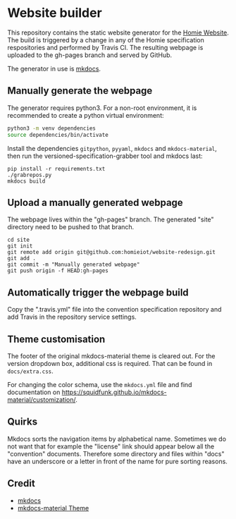# Website builder

This repository contains the static website generator for the [Homie Website](https://homieiot.github.io).
The build is triggered by a change in any of the Homie specification respositories
and performed by Travis CI. The resulting webpage is uploaded to the gh-pages
branch and served by GitHub.

The generator in use is [mkdocs](https://www.mkdocs.org/).

## Manually generate the webpage
The generator requires python3. For a non-root environment,
it is recommended to create a python virtual environment:

```sh
python3 -m venv dependencies
source dependencies/bin/activate
```

Install the dependencies `gitpython`, `pyyaml`, `mkdocs` and `mkdocs-material`,
then run the versioned-specification-grabber tool and
mkdocs last:

```
pip install -r requirements.txt
./grabrepos.py
mkdocs build
```

## Upload a manually generated webpage

The webpage lives within the "gh-pages" branch. The generated "site" directory
need to be pushed to that branch.

```
cd site
git init
git remote add origin git@github.com:homieiot/website-redesign.git
git add .
git commit -m "Manually generated webpage"
git push origin -f HEAD:gh-pages
```

## Automatically trigger the webpage build

Copy the ".travis.yml" file into the convention specification repository and
add Travis in the repository service settings.

## Theme customisation
The footer of the original mkdocs-material theme is cleared out. For the version
dropdown box, additional css is required. That can be found in `docs/extra.css`.

For changing the color schema, use the `mkdocs.yml` file and find documentation
on https://squidfunk.github.io/mkdocs-material/customization/.

## Quirks

Mkdocs sorts the navigation items by alphabetical name. Sometimes we do not want that
for example the "license" link should appear below all the "convention" documents.
Therefore some directory and files within "docs" have an underscore or a letter in front
of the name for pure sorting reasons.

## Credit
* [mkdocs](https://www.mkdocs.org/)
* [mkdocs-material Theme](https://squidfunk.github.io/mkdocs-material)
